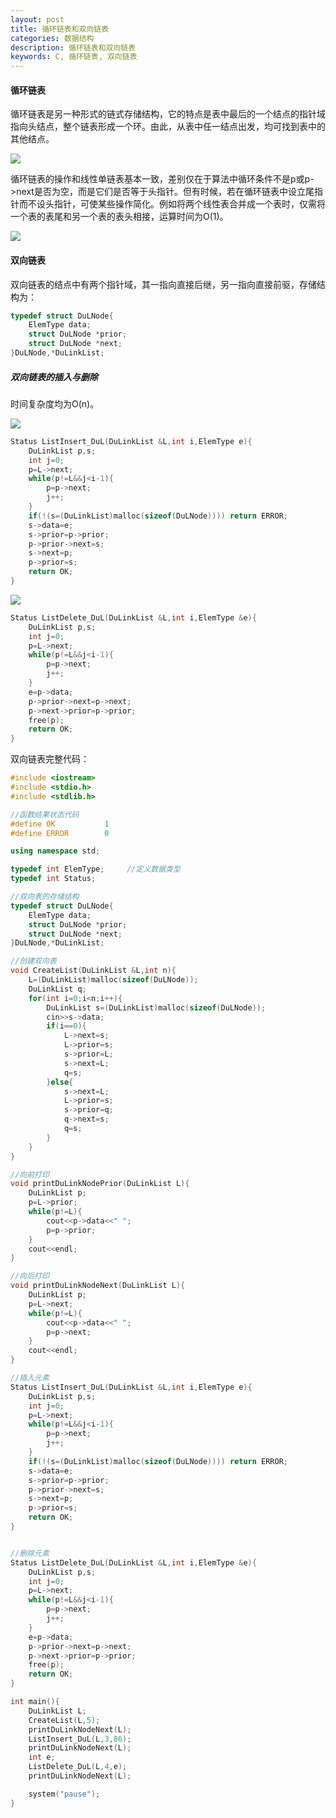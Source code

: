 ```yaml
---
layout: post
title: 循环链表和双向链表
categories: 数据结构
description: 循环链表和双向链表
keywords: C, 循环链表, 双向链表
---
```


#### 循环链表

循环链表是另一种形式的链式存储结构，它的特点是表中最后的一个结点的指针域指向头结点，整个链表形成一个环。由此，从表中任一结点出发，均可找到表中的其他结点。

![](/images/posts/Datastructure/10.png)

循环链表的操作和线性单链表基本一致，差别仅在于算法中循环条件不是p或p->next是否为空，而是它们是否等于头指针。但有时候，若在循环链表中设立尾指针而不设头指针，可使某些操作简化。例如将两个线性表合并成一个表时，仅需将一个表的表尾和另一个表的表头相接，运算时间为O(1)。

![](/images/posts/Datastructure/11.png)


#### 双向链表

双向链表的结点中有两个指针域，其一指向直接后继，另一指向直接前驱，存储结构为：

```cpp
typedef struct DuLNode{
	ElemType data;
	struct DuLNode *prior;
	struct DuLNode *next;
}DuLNode,*DuLinkList;
```

##### 双向链表的插入与删除

时间复杂度均为O(n)。

![](/images/posts/Datastructure/12.png)

```cpp
Status ListInsert_DuL(DuLinkList &L,int i,ElemType e){
	DuLinkList p,s;
	int j=0;
	p=L->next;
	while(p!=L&&j<i-1){
		p=p->next;
		j++;
	}
	if(!(s=(DuLinkList)malloc(sizeof(DuLNode)))) return ERROR;
	s->data=e;
	s->prior=p->prior;
	p->prior->next=s;
	s->next=p;
	p->prior=s;
	return OK;
}
```

![](/images/posts/Datastructure/13.png)

```cpp
Status ListDelete_DuL(DuLinkList &L,int i,ElemType &e){
	DuLinkList p,s;
	int j=0;
	p=L->next;
	while(p!=L&&j<i-1){
		p=p->next;
		j++;
	}
	e=p->data;
	p->prior->next=p->next;
	p->next->prior=p->prior;
	free(p);
	return OK;
}
```

双向链表完整代码：

```cpp
#include <iostream>
#include <stdio.h>
#include <stdlib.h>

//函数结果状态代码
#define OK           1
#define ERROR        0

using namespace std;

typedef int ElemType;     //定义数据类型
typedef int Status;  

//双向表的存储结构
typedef struct DuLNode{
	ElemType data;
	struct DuLNode *prior;
	struct DuLNode *next;
}DuLNode,*DuLinkList;

//创建双向表
void CreateList(DuLinkList &L,int n){
	L=(DuLinkList)malloc(sizeof(DuLNode));
	DuLinkList q;
	for(int i=0;i<n;i++){
		DuLinkList s=(DuLinkList)malloc(sizeof(DuLNode));
		cin>>s->data;
		if(i==0){
			L->next=s;
			L->prior=s;
			s->prior=L;
			s->next=L;
			q=s;
		}else{
			s->next=L;
			L->prior=s;
			s->prior=q;
			q->next=s;
			q=s;
		}
	}
}

//向前打印
void printDuLinkNodePrior(DuLinkList L){
	DuLinkList p;
	p=L->prior;
	while(p!=L){
		cout<<p->data<<" ";
		p=p->prior;
	}
	cout<<endl;
}

//向后打印
void printDuLinkNodeNext(DuLinkList L){
	DuLinkList p;
	p=L->next;
	while(p!=L){
		cout<<p->data<<" ";
		p=p->next;
	}
	cout<<endl;
}

//插入元素
Status ListInsert_DuL(DuLinkList &L,int i,ElemType e){
	DuLinkList p,s;
	int j=0;
	p=L->next;
	while(p!=L&&j<i-1){
		p=p->next;
		j++;
	}
	if(!(s=(DuLinkList)malloc(sizeof(DuLNode)))) return ERROR;
	s->data=e;
	s->prior=p->prior;
	p->prior->next=s;
	s->next=p;
	p->prior=s;
	return OK;
}


//删除元素
Status ListDelete_DuL(DuLinkList &L,int i,ElemType &e){
	DuLinkList p,s;
	int j=0;
	p=L->next;
	while(p!=L&&j<i-1){
		p=p->next;
		j++;
	}
	e=p->data;
	p->prior->next=p->next;
	p->next->prior=p->prior;
	free(p);
	return OK;
}

int main(){
	DuLinkList L;
	CreateList(L,5);
	printDuLinkNodeNext(L);
	ListInsert_DuL(L,3,86);
	printDuLinkNodeNext(L);
	int e;
	ListDelete_DuL(L,4,e);
	printDuLinkNodeNext(L);

	system("pause");
}
```
